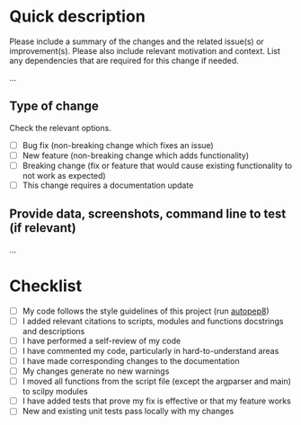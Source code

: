 # Quick description

Please include a summary of the changes and the related issue(s) or improvement(s).
Please also include relevant motivation and context. List any dependencies that are required for this change if needed.

...

## Type of change

Check the relevant options.

- [ ] Bug fix (non-breaking change which fixes an issue)
- [ ] New feature (non-breaking change which adds functionality)
- [ ] Breaking change (fix or feature that would cause existing functionality to not work as expected)
- [ ] This change requires a documentation update

## Provide data, screenshots, command line to test (if relevant)

...

# Checklist

- [ ] My code follows the style guidelines of this project (run [autopep8](https://pypi.org/project/autopep8/))
- [ ] I added relevant citations to scripts, modules and functions docstrings and descriptions
- [ ] I have performed a self-review of my code
- [ ] I have commented my code, particularly in hard-to-understand areas
- [ ] I have made corresponding changes to the documentation
- [ ] My changes generate no new warnings
- [ ] I moved all functions from the script file (except the argparser and main) to scilpy modules
- [ ] I have added tests that prove my fix is effective or that my feature works
- [ ] New and existing unit tests pass locally with my changes

